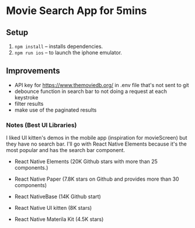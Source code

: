 # Movie Search App for 5mins

## Setup

1. `npm install` – installs dependencies.
2. `npm run ios` – to launch the iphone emulator.

## Improvements

- API key for https://www.themoviedb.org/ in .env file that's not sent to git
- debounce function in search bar to not doing a request at each keystroke
- filter results
- make use of the paginated results

### Notes (Best UI Libraries)

I liked UI kitten's demos in the mobile app (inspiration for movieScreen) but they have no search bar. I'll go with React Native Elements because it's the most popular and has the search bar component.

- React Native Elements (20K Github stars with more than 25 components.)

- React Native Paper (7.8K stars on Github and provides more than 30 components)

- React NativeBase (14K Github start)

- React Native UI kitten (8K stars)

- React Native Materila Kit (4.5K stars)

